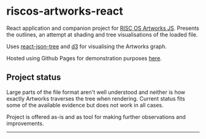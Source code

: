 # riscos-artworks-react

React application and companion project for [RISC OS Artworks JS][riscos-artworks-js]. Presents the outlines, an attempt at shading and tree visualisations of the loaded file.

Uses [react-json-tree][react-json-tree] and [d3][d3] for visualising the Artworks graph.

Hosted using Github Pages for demonstration purposes [here][github-pages].

## Project status

Large parts of the file format aren't well understood and neither is how exactly Artworks traverses the tree when rendering.
Current status fits some of the available evidence but does not work in all cases.

Project is offered as-is and as tool for making further observations and improvements.

---
[riscos-artworks-js]: https://github.com/RichardBrown384/riscos-artworks-js
[github-pages]: http://richardbrown384.github.io/riscos-artworks-react
[react-json-tree]: https://www.npmjs.com/package/react-json-tree
[d3]: https://www.npmjs.com/package/d3
